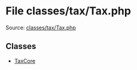 File classes/tax/Tax.php
=========

Source: [classes/tax/Tax.php](https://github.com/PrestaShop/PrestaShop/blob/1.6.1.0/classes/tax/Tax.php)


Classes
-------

* [TaxCore](class.TaxCore.md)

